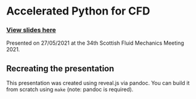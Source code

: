 # Accelerated Python for CFD

### [View slides here](http://jamiejquinn.com/melvin.py-pres-scottish-fluid-mech-meeting-2021/slides.html)

Presented on 27/05/2021 at the 34th Scottish Fluid Mechanics Meeting 2021.

## Recreating the presentation

This presentation was created using reveal.js via pandoc. You can build it from scratch using `make` (note: pandoc is required).
